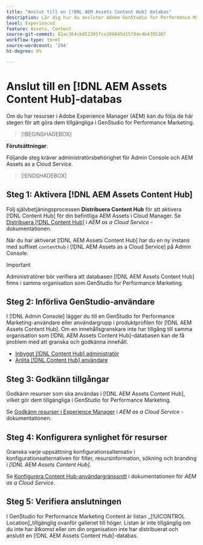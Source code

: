 ```yaml
---
title: "Anslut till en [!DNL AEM Assets Content Hub] databas"
description: Lär dig hur du ansluter Adobe GenStudio for Performance Marketing till en Adobe Experience Manager-databas (AEM) [!DNL Content Hub] och utnyttjar befintligt godkänt innehåll.
level: Experienced
feature: Assets, Content
source-git-commit: 82ac164cb852305fce206845d15f04c4b4395387
workflow-type: tm+mt
source-wordcount: '294'
ht-degree: 0%

---
```


# Anslut till en [!DNL AEM Assets Content Hub]-databas

Om du har resurser i Adobe Experience Manager (AEM) kan du följa de här stegen för att göra dem tillgängliga i GenStudio for Performance Marketing.

>[!BEGINSHADEBOX]

**Förutsättningar**:

Följande steg kräver administratörsbehörighet för Admin Console och AEM Assets as a Cloud Service.

>[!ENDSHADEBOX]

## Steg 1: Aktivera [!DNL AEM Assets Content Hub]

Följ självbetjäningsprocessen **Distribuera Content Hub** för att aktivera [!DNL Content Hub] för din befintliga AEM Assets i Cloud Manager. Se [Distribuera [!DNL Content Hub]](https://experienceleague.adobe.com/en/docs/experience-manager-cloud-service/content/assets/content-hub/deploy-content-hub) i _AEM as a Cloud Service_ -dokumentationen.

När du har aktiverat [!DNL AEM Assets Content Hub] har du en ny instans med suffixet `contenthub` i [!DNL AEM Assets as a Cloud Service] på Admin Console.

>[!IMPORTANT]
>
>Administratörer bör verifiera att databasen [!DNL AEM Assets Content Hub] finns i samma organisation som GenStudio for Performance Marketing.

## Steg 2: Införliva GenStudio-användare

I [!DNL Admin Console] lägger du till en GenStudio for Performance Marketing-användare eller användargrupp i produktprofilen för [!DNL AEM Assets Content Hub]. Om en innehållsgranskare inte har tillgång till samma organisation som [!DNL AEM Assets Content Hub]-databasen kan de få problem med att granska och godkänna innehåll.

- [Inbyggt [!DNL Content Hub] administratör](https://experienceleague.adobe.com/en/docs/experience-manager-cloud-service/content/assets/content-hub/deploy-content-hub#onboard-content-hub-administrator)
- [Anlita [!DNL Content Hub] användare](https://experienceleague.adobe.com/en/docs/experience-manager-cloud-service/content/assets/content-hub/deploy-content-hub#onboard-content-hub-users)

## Steg 3: Godkänn tillgångar

Godkänn resurser som ska användas i [!DNL AEM Assets Content Hub], vilket gör dem tillgängliga i GenStudio for Performance Marketing.

Se [Godkänn resurser i Experience Manager](https://experienceleague.adobe.com/en/docs/experience-manager-cloud-service/content/assets/dynamicmedia/dynamic-media-open-apis/approve-assets) i _AEM as a Cloud Service_ -dokumentationen.

## Steg 4: Konfigurera synlighet för resurser

Granska varje uppsättning konfigurationsalternativ i konfigurationsalternativen för filter, resursinformation, sökning och branding i _[!DNL AEM Assets Content Hub]_.

Se [Konfigurera Content Hub-användargränssnitt](https://experienceleague.adobe.com/en/docs/experience-manager-cloud-service/content/assets/content-hub/configure-content-hub-ui-options) i dokumentationen för _AEM as a Cloud Service_.

## Steg 5: Verifiera anslutningen

I GenStudio for Performance Marketing Content är listan _[!UICONTROL Location]_tillgänglig ovanför galleriet till höger. Listan är inte tillgänglig om du inte har åtkomst eller om din organisation inte har distribuerat och anslutit en [!DNL AEM Assets Content Hub]-databas.
